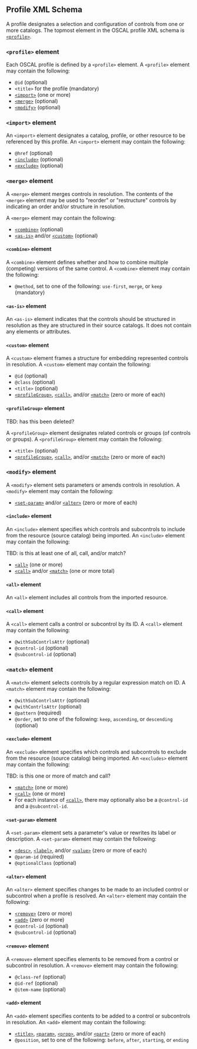 ## Profile XML Schema

A profile designates a selection and configuration of controls from one or more catalogs. The topmost element in the OSCAL profile XML schema is [`<profile>`](#profile-element).

### `<profile>` element

Each OSCAL profile is defined by a `<profile>` element. A `<profile>` element may contain the following:

* `@id` (optional)
* `<title>` for the profile (mandatory)
* [`<import>`](#import-element) (one or more)
* [`<merge>`](#merge-element) (optional)
* [`<modify>`](#modify-element) (optional)

### `<import>` element

An `<import>` element designates a catalog, profile, or other resource to be referenced by this profile. An `<import>` element may contain the following:

* `@href` (optional)
* [`<include>`](#include-element) (optional)
* [`<exclude>`](#exclude-element) (optional)

### `<merge>` element

A `<merge>` element merges controls in resolution. The contents of the `<merge>` element may be used to "reorder" or "restructure" controls by indicating an order and/or structure in resolution. 

A `<merge>` element may contain the following:

* [`<combine>`](#combine-element) (optional)
* [`<as-is>`](#as-is-element) and/or [`<custom>`](#custom-element) (optional)

#### `<combine>` element

A `<combine>` element defines whether and how to combine multiple (competing) versions of the same control. A `<combine>` element may contain the following:

* `@method`, set to one of the following: `use-first`, `merge`, or `keep` (mandatory)

#### `<as-is>` element

An `<as-is>` element indicates that the controls should be structured in resolution as they are structured in their source catalogs. It does not contain any elements or attributes.

#### `<custom>` element

A `<custom>` element frames a structure for embedding represented controls in resolution. A `<custom>` element may contain the following:

* `@id` (optional)
* `@class` (optional)
* `<title>` (optional)
* [`<profileGroup>`](#profileGroup-element), [`<call>`](#call-element), and/or [`<match>`](#match-element) (zero or more of each)

#### `<profileGroup>` element

TBD: has this been deleted?

A `<profileGroup>` element designates related controls or groups (of controls or groups). A `<profileGroup>` element may contain the following:

* `<title>` (optional)
* [`<profileGroup>`](#profileGroup-element), [`<call>`](#call-element), and/or [`<match>`](#match-element) (zero or more of each)

### `<modify>` element

A `<modify>` element sets parameters or amends controls in resolution. A `<modify>` element may contain the following:

* [`<set-param>`](#set-param-element) and/or [`<alter>`](#alter-element) (zero or more of each)

#### `<include>` element

An `<include>` element specifies which controls and subcontrols to include from the resource (source catalog) being imported. An `<include>` element may contain the following:

TBD: is this at least one of all, call, and/or match?

* [`<all>`](#all-element) (one or more)
* [`<call>`](#call-element) and/or [`<match>`](#match-element) (one or more total)

#### `<all>` element

An `<all>` element includes all controls from the imported resource.

#### `<call>` element

A `<call>` element calls a control or subcontrol by its ID. A `<call>` element may contain the following:

* `@withSubContrlsAttr` (optional)
* `@control-id` (optional)
* `@subcontrol-id` (optional)

### `<match>` element

A `<match>` element selects controls by a regular expression match on ID. A `<match>` element may contain the following:

* `@withSubContrlsAttr` (optional)
* `@withContrlsAttr` (optional)
* `@pattern` (required)
* `@order`, set to one of the following: `keep`, `ascending`, or `descending` (optional)

#### `<exclude>` element

An `<exclude>` element specifies which controls and subcontrols to exclude from the resource (source catalog) being imported. An `<excludes>` element may contain the following:

TBD: is this one or more of match and call?

* [`<match>`](#match-element) (one or more)
* [`<call>`](#call-element) (one or more)
* For each instance of [`<call>`](#call-element), there may optionally also be a `@control-id` and a `@subcontrol-id`.

#### `<set-param>` element

A `<set-param>` element sets a parameter's value or rewrites its label or description. A `<set-param>` element may contain the following:

* [`<desc>`](#desc-element), [`<label>`](#label-element), and/or [`<value>`](#value-element) (zero or more of each)
* `@param-id` (required)
* `@optionalClass` (optional)

#### `<alter>` element

An `<alter>` element specifies changes to be made to an included control or subcontrol when a profile is resolved. An `<alter>` element may contain the following:

* [`<remove>`](#remove-element) (zero or more)
* [`<add>`](#add-element) (zero or more)
* `@control-id` (optional)
* `@subcontrol-id` (optional)

#### `<remove>` element

A `<remove>` element specifies elements to be removed from a control or subcontrol in resolution. A `<remove>` element may contain the following:

* `@class-ref` (optional)
* `@id-ref` (optional)
* `@item-name` (optional)

#### `<add>` element

An `<add>` element specifies contents to be added to a control or subcontrols in resolution. An `<add>` element may contain the following:

* [`<title>`](#title-element), [`<param>`](#param-element), [`<prop>`](#prop-element), and/or [`<part>`](#part-element) (zero or more of each)
* `@position`, set to one of the following: `before`, `after`, `starting`, or `ending`

